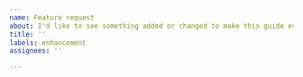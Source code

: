 ```yaml
---
name: Feature request
about: I'd like to see something added or changed to make this guide even better.
title: ''
labels: enhancement
assignees: ''

---
```




